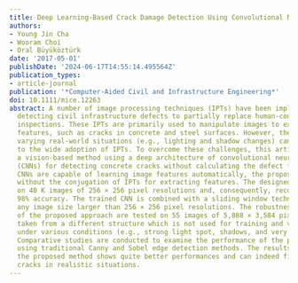 ```yaml
---
title: Deep Learning-Based Crack Damage Detection Using Convolutional Neural Networks
authors:
- Young Jin Cha
- Wooram Choi
- Oral Büyüköztürk
date: '2017-05-01'
publishDate: '2024-06-17T14:55:14.495564Z'
publication_types:
- article-journal
publication: '*Computer-Aided Civil and Infrastructure Engineering*'
doi: 10.1111/mice.12263
abstract: A number of image processing techniques (IPTs) have been implemented for
  detecting civil infrastructure defects to partially replace human-conducted onsite
  inspections. These IPTs are primarily used to manipulate images to extract defect
  features, such as cracks in concrete and steel surfaces. However, the extensively
  varying real-world situations (e.g., lighting and shadow changes) can lead to challenges
  to the wide adoption of IPTs. To overcome these challenges, this article proposes
  a vision-based method using a deep architecture of convolutional neural networks
  (CNNs) for detecting concrete cracks without calculating the defect features. As
  CNNs are capable of learning image features automatically, the proposed method works
  without the conjugation of IPTs for extracting features. The designed CNN is trained
  on 40 K images of 256 × 256 pixel resolutions and, consequently, records with about
  98% accuracy. The trained CNN is combined with a sliding window technique to scan
  any image size larger than 256 × 256 pixel resolutions. The robustness and adaptability
  of the proposed approach are tested on 55 images of 5,888 × 3,584 pixel resolutions
  taken from a different structure which is not used for training and validation processes
  under various conditions (e.g., strong light spot, shadows, and very thin cracks).
  Comparative studies are conducted to examine the performance of the proposed CNN
  using traditional Canny and Sobel edge detection methods. The results show that
  the proposed method shows quite better performances and can indeed find concrete
  cracks in realistic situations.
---
```

